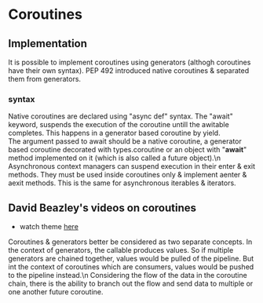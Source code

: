 # Coroutines

## Implementation

It is possible to implement coroutines using generators (althogh coroutines have
their own syntax). PEP 492 introduced native coroutines & separated them from
generators.

### syntax

Native coroutines are declared using "async def" syntax. The "await" keyword,
suspends the execution of the coroutine untill the awitable completes. This
happens in a generator based coroutine by yield.\
The argument passed to await should be a native coroutine, a generator based
coroutine decorated with types.coroutine or an object with "__await__" method
implemented on it (which is also called a future object).\n
Asynchronous context managers can suspend execution in their enter & exit
methods. They must be used inside coroutines only & implement aenter & aexit
methods. This is the same for asynchronous iterables & iterators.

## David Beazley's videos on coroutines

- watch theme [here](https://youtube.com/playlist?list=PLYGzOXYlwaA-4ML9coZ2cTTnaRDWt7pyc&si=UVPYSAQxI1pgG9Jp)

Coroutines & generators better be considered as two separate concepts. In the
context of generators, the callable produces values. So if multiple generators
are chained together, values would be pulled of the pipeline. But int the
context of coroutines which are consumers, values would be pushed to the
pipeline instead.\n
Considering the flow of the data in the coroutine chain, there is the ability
to branch out the flow and send data to multiple or one another future coroutine.
